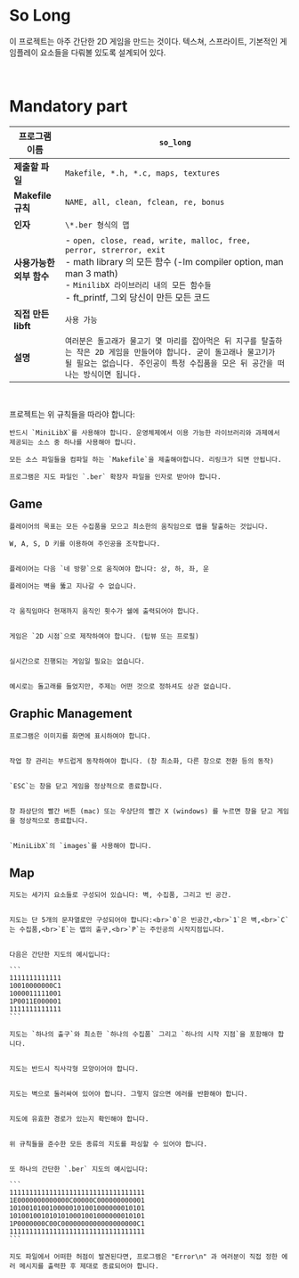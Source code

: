 # **So Long**

이 프로젝트는 아주 간단한 2D 게임을 만드는 것이다. 텍스쳐, 스프라이트, 기본적인 게임플레이 요소들을 다뤄볼 있도록 설계되어 있다.

<br>

 # Mandatory part

| **프로그램 이름**            | `so_long`                                                                                                                                                                                                 |
| ---------------------------- | --------------------------------------------------------------------------------------------------------------------------------------------------------------------------------------------------------- |
| **제출할 파일**              | `Makefile, *.h, *.c, maps, textures`                                                                                                                                                                               |
| **Makefile 규칙**            | `NAME, all, clean, fclean, re, bonus`                                                                                                                                                                           |
| **인자**                     | `\*.ber 형식의 맵`                                                                                                                                                                                        |
| **사용가능한 <br>외부 함수** |  - `open, close, read, write, malloc, free, perror, strerror, exit` <br> - math library 의 모든 함수 (-lm compiler option, man man 3 math) <br> - `MinilibX 라이브러리 내의 모든 함수들` <br> - ft_printf, 그외 당신이 만든 모든 코드                                                                            |
| **직접 만든 libft**          | `사용 가능`                                                                                                                                                                                               |
| **설명**                     | `여러분은 돌고래가 물고기 몇 마리를 잡아먹은 뒤 지구를 탈출하는 작은 2D 게임을 만들어야 합니다. 굳이 돌고래나 물고기가 될 필요는 없습니다. 주인공이 특정 수집품을 모은 뒤 공간을 떠나는 방식이면 됩니다.` |

<br>

프로젝트는 위 규칙들을 따라야 합니다:

	반드시 `MiniLibX`를 사용해야 합니다. 운영체제에서 이용 가능한 라이브러리와 과제에서 제공되는 소스 중 하나를 사용해야 합니다.

	모든 소스 파일들을 컴파일 하는 `Makefile`을 제출해야합니다. 리링크가 되면 안됩니다.

	프로그램은 지도 파일인 `.ber` 확장자 파일을 인자로 받아야 합니다.


## Game


	플레이어의 목표는 모든 수집품을 모으고 최소한의 움직임으로 맵을 탈출하는 것입니다.

	W, A, S, D 키를 이용하여 주인공을 조작합니다.


	플레이어는 다음 `네 방향`으로 움직여야 합니다: 상, 하, 좌, 운

	플레이어는 벽을 뚫고 지나갈 수 없습니다.


	각 움직임마다 현재까지 움직인 횟수가 쉘에 출력되어야 합니다.


	게임은 `2D 시점`으로 제작하여야 합니다. (탑뷰 또는 프로필)


	실시간으로 진행되는 게임일 필요는 없습니다.


	예시로는 돌고래를 들었지만, 주제는 어떤 것으로 정하셔도 상관 없습니다.


## Graphic Management


	프로그램은 이미지를 화면에 표시하여야 합니다.


	작업 창 관리는 부드럽게 동작하여야 합니다. (창 최소화, 다른 창으로 전환 등의 동작)


	`ESC`는 창을 닫고 게임을 정상적으로 종료합니다.


	창 좌상단의 빨간 버튼 (mac) 또는 우상단의 빨간 X (windows) 를 누르면 창을 닫고 게임을 정상적으로 종료합니다.


	`MiniLibX`의 `images`를 사용해야 합니다.

## Map


	지도는 세가지 요소들로 구성되어 있습니다: 벽, 수집품, 그리고 빈 공간.


	지도는 단 5개의 문자열로만 구성되어야 합니다:<br>`0`은 빈공간,<br>`1`은 벽,<br>`C`는 수집품,<br>`E`는 맵의 출구,<br>`P`는 주인공의 시작지점입니다.


    다음은 간단한 지도의 예시입니다:

    ```
    1111111111111
    10010000000C1
    1000011111001
    1P0011E000001
    1111111111111
    ```

	지도는 `하나의 출구`와 최소한 `하나의 수집품` 그리고 `하나의 시작 지점`을 포함해야 합니다.


	지도는 반드시 직사각형 모양이어야 합니다.


	지도는 벽으로 둘러싸여 있어야 합니다. 그렇지 않으면 에러를 반환해야 합니다.


	지도에 유효한 경로가 있는지 확인해야 합니다.


	위 규칙들을 준수한 모든 종류의 지도를 파싱할 수 있어야 합니다.


	또 하나의 간단한 `.ber` 지도의 예시입니다:

    ```
    1111111111111111111111111111111111
    1E0000000000000C00000C000000000001
    1010010100100000101001000000010101
    1010010010101010001001000000010101
    1P0000000C00C0000000000000000000C1
    1111111111111111111111111111111111
    ```

	지도 파일에서 어떠한 허점이 발견된다면, 프로그램은 "Error\n" 과 여러분이 직접 정한 에러 메시지를 출력한 후 제대로 종료되어야 합니다.
